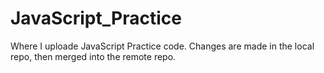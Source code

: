 # JavaScript_Practice
Where I uploade JavaScript Practice code. Changes are made in the local repo, then merged into the remote repo.
